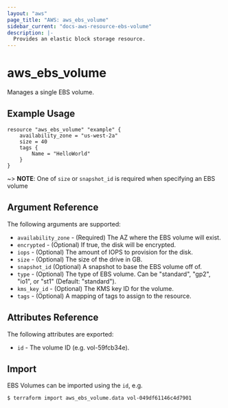 ```yaml
---
layout: "aws"
page_title: "AWS: aws_ebs_volume"
sidebar_current: "docs-aws-resource-ebs-volume"
description: |-
  Provides an elastic block storage resource.
---
```


# aws\_ebs\_volume

Manages a single EBS volume.

## Example Usage

```
resource "aws_ebs_volume" "example" {
    availability_zone = "us-west-2a"
    size = 40
    tags {
        Name = "HelloWorld"
    }
}
```

~> **NOTE**: One of `size` or `snapshot_id` is required when specifying an EBS volume 

## Argument Reference

The following arguments are supported:

* `availability_zone` - (Required) The AZ where the EBS volume will exist.
* `encrypted` - (Optional) If true, the disk will be encrypted.
* `iops` - (Optional) The amount of IOPS to provision for the disk.
* `size` - (Optional) The size of the drive in GB.
* `snapshot_id` (Optional) A snapshot to base the EBS volume off of.
* `type` - (Optional) The type of EBS volume. Can be "standard", "gp2", "io1", or "st1" (Default: "standard").
* `kms_key_id` - (Optional) The KMS key ID for the volume.
* `tags` - (Optional) A mapping of tags to assign to the resource.

## Attributes Reference

The following attributes are exported:

* `id` - The volume ID (e.g. vol-59fcb34e).


## Import

EBS Volumes can be imported using the `id`, e.g. 

```
$ terraform import aws_ebs_volume.data vol-049df61146c4d7901
```